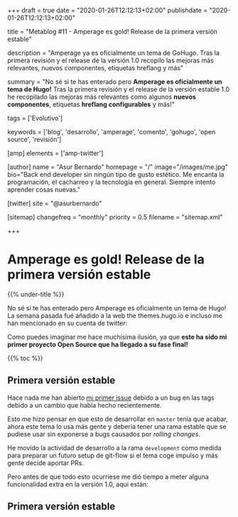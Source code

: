 +++
draft = true
date = "2020-01-26T12:12:13+02:00"
publishdate = "2020-01-26T12:12:13+02:00"

title = "Metablog #11 - Amperage es gold! Release de la primera versión estable"

description = "Amperage ya es oficialmente un tema de GoHugo. Tras la primera revisión y el release de la versión 1.0 recopilo las mejoras más relevantes, nuevos componentes, etiquetas hreflang y más"

summary = "No sé si te has enterado pero **Amperage es oficialmente un tema de Hugo!** Tras la primera revisión y el release de la versión estable 1.0 he recopilado las mejoras más relevantes como algunos **nuevos componentes**, etiquetas **hreflang configurables** y más!"

tags = ['Evolutivo']

keywords = ['blog', 'desarrollo', 'amperage', 'comento', 'gohugo', 'open source', 'revisión']

[amp]
    elements = ['amp-twitter']

[author]
    name = "Asur Bernardo"
    homepage = "/"
    image="/images/me.jpg"
    bio="Back end developer sin ningún tipo de gusto estético. Me encanta la programación, el cacharreo y la tecnología en general. Siempre intento aprender cosas nuevas."

[twitter]
    site = "@asurbernardo"

[sitemap]
  changefreq = "monthly"
  priority = 0.5
  filename = "sitemap.xml"

+++

# Amperage es gold! Release de la primera versión estable

{{% under-title %}}

No sé si te has enterado pero Amperage es oficialmente un tema de Hugo! La semana pasada fué añadido a la web the themes.hugo.io e incluso me han mencionado en su cuenta de twitter:

<amp-twitter
  width="450"
  height="330"
  layout="fixed"
  data-tweetid="1214969181155794946"></amp-twitter>

Como puedes imaginar me hace muchísima ilusión, ya que **este ha sido mi primer proyecto Open Source que ha llegado a su fase final!**

{{% toc %}}

## Primera versión estable

Hace nada me han abierto [mi primer issue](https://github.com/asurbernardo/amperage/issues/23) debido a un bug en las tags debido a un cambio que había hecho recientemente.

Esto me hizo pensar en que esto de desarrollar en `master` tenía que acabar, ahora este tema lo usa más gente y debería tener una rama estable que se pudiese usar sin exponerse a bugs causados por *rolling changes*.

He movido la actividad de desarrollo a la rama `development` como medida para preparar un futuro setup de git-flow si el tema coge impulso y más gente decide aportar PRs.

Pero antes de que todo esto ocurriese me dió tiempo a meter alguna funcionalidad extra en la versión 1.0, aquí están:

## Primera versión estable